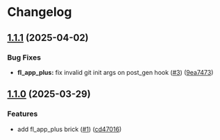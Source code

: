 # Changelog

## [1.1.1](https://github.com/KeidsID/my_bricks/compare/v1.1.0...v1.1.1) (2025-04-02)

### Bug Fixes

- **fl_app_plus:** fix invalid git init args on post_gen hook
  ([#3](https://github.com/KeidsID/my_bricks/issues/3))
  ([9ea7473](https://github.com/KeidsID/my_bricks/commit/9ea7473b77895b0958e64fdc54e87b02000813f6))

## [1.1.0](https://github.com/KeidsID/my_bricks/compare/v1.0.0...v1.1.0) (2025-03-29)

### Features

- add fl_app_plus brick ([#1](https://github.com/KeidsID/my_bricks/issues/1))
  ([cd47016](https://github.com/KeidsID/my_bricks/commit/cd470163ba92eb31c8c92e143b7d6cce61c6e5a8))
